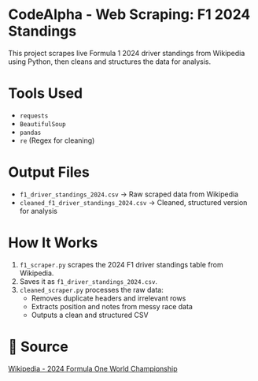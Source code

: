 #  CodeAlpha - Web Scraping: F1 2024 Standings

This project scrapes live Formula 1 2024 driver standings from Wikipedia using Python, then cleans and structures the data for analysis.

# Tools Used
- `requests`
- `BeautifulSoup`
- `pandas`
- `re` (Regex for cleaning)

# Output Files
- `f1_driver_standings_2024.csv` → Raw scraped data from Wikipedia
- `cleaned_f1_driver_standings_2024.csv` → Cleaned, structured version for analysis

# How It Works
1. `f1_scraper.py` scrapes the 2024 F1 driver standings table from Wikipedia.
2. Saves it as `f1_driver_standings_2024.csv`.
3. `cleaned_scraper.py` processes the raw data:
   - Removes duplicate headers and irrelevant rows
   - Extracts position and notes from messy race data
   - Outputs a clean and structured CSV

# 🔗 Source
[Wikipedia - 2024 Formula One World Championship](https://en.wikipedia.org/wiki/2024_Formula_One_World_Championship)
